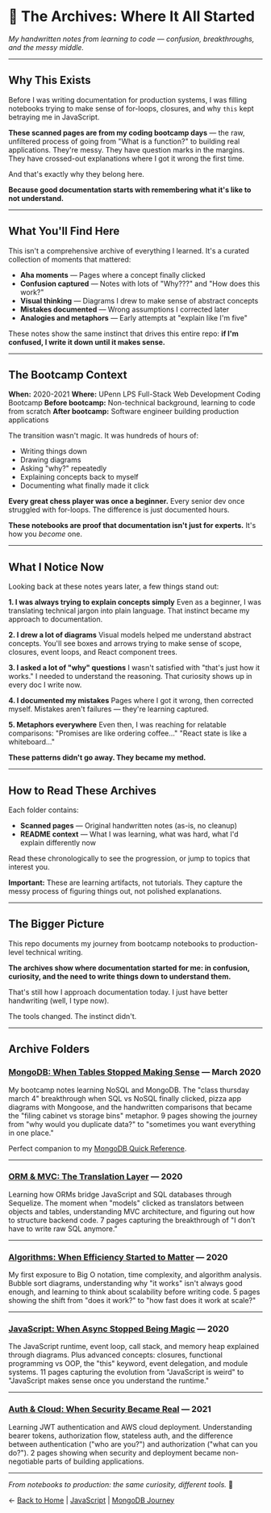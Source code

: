 # 📓 The Archives: Where It All Started

_My handwritten notes from learning to code — confusion, breakthroughs, and the messy middle._

---

## Why This Exists

Before I was writing documentation for production systems, I was filling notebooks trying to make sense of for-loops, closures, and why `this` kept betraying me in JavaScript.

**These scanned pages are from my coding bootcamp days** — the raw, unfiltered process of going from "What is a function?" to building real applications. They're messy. They have question marks in the margins. They have crossed-out explanations where I got it wrong the first time.

And that's exactly why they belong here.

**Because good documentation starts with remembering what it's like to not understand.**

---

## What You'll Find Here

This isn't a comprehensive archive of everything I learned. It's a curated collection of moments that mattered:

- **Aha moments** — Pages where a concept finally clicked
- **Confusion captured** — Notes with lots of "Why???" and "How does this work?"
- **Visual thinking** — Diagrams I drew to make sense of abstract concepts
- **Mistakes documented** — Wrong assumptions I corrected later
- **Analogies and metaphors** — Early attempts at "explain like I'm five"

These notes show the same instinct that drives this entire repo: **if I'm confused, I write it down until it makes sense.**

---

## The Bootcamp Context

**When:** 2020-2021
**Where:** UPenn LPS Full-Stack Web Development Coding Bootcamp 
**Before bootcamp:** Non-technical background, learning to code from scratch
**After bootcamp:** Software engineer building production applications

The transition wasn't magic. It was hundreds of hours of:
- Writing things down
- Drawing diagrams
- Asking "why?" repeatedly
- Explaining concepts back to myself
- Documenting what finally made it click

**Every great chess player was once a beginner.** Every senior dev once struggled with for-loops. The difference is just documented hours.

**These notebooks are proof that documentation isn't just for experts.** It's how you *become* one.

---

## What I Notice Now

Looking back at these notes years later, a few things stand out:

**1. I was always trying to explain concepts simply**
Even as a beginner, I was translating technical jargon into plain language. That instinct became my approach to documentation.

**2. I drew a lot of diagrams**
Visual models helped me understand abstract concepts. You'll see boxes and arrows trying to make sense of scope, closures, event loops, and React component trees.

**3. I asked a lot of "why" questions**
I wasn't satisfied with "that's just how it works." I needed to understand the reasoning. That curiosity shows up in every doc I write now.

**4. I documented my mistakes**
Pages where I got it wrong, then corrected myself. Mistakes aren't failures — they're learning captured.

**5. Metaphors everywhere**
Even then, I was reaching for relatable comparisons: "Promises are like ordering coffee..." "React state is like a whiteboard..."

**These patterns didn't go away. They became my method.**

---

## How to Read These Archives

Each folder contains:
- **Scanned pages** — Original handwritten notes (as-is, no cleanup)
- **README context** — What I was learning, what was hard, what I'd explain differently now

Read these chronologically to see the progression, or jump to topics that interest you.

**Important:** These are learning artifacts, not tutorials. They capture the messy process of figuring things out, not polished explanations.

---

## The Bigger Picture

This repo documents my journey from bootcamp notebooks to production-level technical writing.

**The archives show where documentation started for me: in confusion, curiosity, and the need to write things down to understand them.**

That's still how I approach documentation today. I just have better handwriting (well, I type now).

The tools changed. The instinct didn't.

---

## Archive Folders

### **[MongoDB: When Tables Stopped Making Sense](./mongodb-learning-journey/README.md)** — March 2020

My bootcamp notes learning NoSQL and MongoDB. The "class thursday march 4" breakthrough when SQL vs NoSQL finally clicked, pizza app diagrams with Mongoose, and the handwritten comparisons that became the "filing cabinet vs storage bins" metaphor. 9 pages showing the journey from "why would you duplicate data?" to "sometimes you want everything in one place."

Perfect companion to my [MongoDB Quick Reference](../mongodb/README.md).

---

### **[ORM & MVC: The Translation Layer](./orm-mvc-architecture/README.md)** — 2020

Learning how ORMs bridge JavaScript and SQL databases through Sequelize. The moment when "models" clicked as translators between objects and tables, understanding MVC architecture, and figuring out how to structure backend code. 7 pages capturing the breakthrough of "I don't have to write raw SQL anymore."

---

### **[Algorithms: When Efficiency Started to Matter](./algorithms-problem-solving/README.md)** — 2020

My first exposure to Big O notation, time complexity, and algorithm analysis. Bubble sort diagrams, understanding why "it works" isn't always good enough, and learning to think about scalability before writing code. 5 pages showing the shift from "does it work?" to "how fast does it work at scale?"

---

### **[JavaScript: When Async Stopped Being Magic](./javascript/README.md)** — 2020

The JavaScript runtime, event loop, call stack, and memory heap explained through diagrams. Plus advanced concepts: closures, functional programming vs OOP, the "this" keyword, event delegation, and module systems. 11 pages capturing the evolution from "JavaScript is weird" to "JavaScript makes sense once you understand the runtime."

---

### **[Auth & Cloud: When Security Became Real](./backend-auth-cloud/README.md)** — 2021

Learning JWT authentication and AWS cloud deployment. Understanding bearer tokens, authorization flow, stateless auth, and the difference between authentication ("who are you?") and authorization ("what can you do?"). 2 pages showing when security and deployment became non-negotiable parts of building applications.

---

_From notebooks to production: the same curiosity, different tools._ 🌭

← [Back to Home](../README.md) | [JavaScript](./javascript/README.md) | [MongoDB Journey](./mongodb-learning-journey/README.md)
